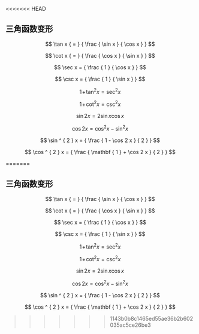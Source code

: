 <<<<<<< HEAD
## 三角函数变形
$$
\tan x { = } { \frac { \sin x } { \cos x } }
$$

$$
\cot x { = } { \frac { \cos x } { \sin x } }
$$

$$
\sec x = { \frac { 1 } { \cos x } }
$$

$$
\csc x = { \frac { 1 } { \sin x } }
$$

$$
{ 1 } \! + \! \tan ^ { 2 } x = \sec ^ { 2 } x
$$

$$
{ 1 } \! + \! \cot ^ { 2 } x = \csc ^ { 2 } x
$$

$$
\sin 2 x = 2 \sin x \cos x
$$

$$
\cos 2 x = \cos ^ { 2 } x - \sin ^ { 2 } x
$$

$$
\sin ^ { 2 } x = { \frac { 1 - \cos 2 x } { 2 } }
$$

$$
\cos ^ { 2 } x = { \frac { \mathbf { 1 } + \cos 2 x } { 2 } }
$$

=======
## 三角函数变形
$$
\tan x { = } { \frac { \sin x } { \cos x } }
$$

$$
\cot x { = } { \frac { \cos x } { \sin x } }
$$

$$
\sec x = { \frac { 1 } { \cos x } }
$$

$$
\csc x = { \frac { 1 } { \sin x } }
$$

$$
{ 1 } \! + \! \tan ^ { 2 } x = \sec ^ { 2 } x
$$

$$
{ 1 } \! + \! \cot ^ { 2 } x = \csc ^ { 2 } x
$$

$$
\sin 2 x = 2 \sin x \cos x
$$

$$
\cos 2 x = \cos ^ { 2 } x - \sin ^ { 2 } x
$$

$$
\sin ^ { 2 } x = { \frac { 1 - \cos 2 x } { 2 } }
$$

$$
\cos ^ { 2 } x = { \frac { \mathbf { 1 } + \cos 2 x } { 2 } }
$$

>>>>>>> 1143b0b8c1465ed55ae36b2b602035ac5ce26be3
